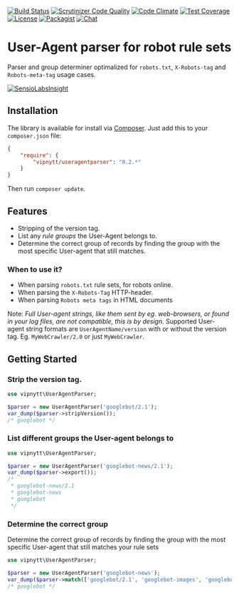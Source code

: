 [![Build Status](https://travis-ci.org/VIPnytt/UserAgentParser.svg?branch=master)](https://travis-ci.org/VIPnytt/UserAgentParser)
[![Scrutinizer Code Quality](https://scrutinizer-ci.com/g/VIPnytt/UserAgentParser/badges/quality-score.png?b=master)](https://scrutinizer-ci.com/g/VIPnytt/UserAgentParser/?branch=master)
[![Code Climate](https://codeclimate.com/github/VIPnytt/UserAgentParser/badges/gpa.svg)](https://codeclimate.com/github/VIPnytt/UserAgentParser)
[![Test Coverage](https://codeclimate.com/github/VIPnytt/UserAgentParser/badges/coverage.svg)](https://codeclimate.com/github/VIPnytt/UserAgentParser/coverage)
[![License](https://poser.pugx.org/VIPnytt/UserAgentParser/license)](https://github.com/VIPnytt/UserAgentParser/blob/master/LICENSE)
[![Packagist](https://img.shields.io/packagist/v/vipnytt/useragentparser.svg)](https://packagist.org/packages/vipnytt/useragentparser)
[![Chat](https://badges.gitter.im/VIPnytt/UserAgentParser.svg)](https://gitter.im/VIPnytt/UserAgentParser)

# User-Agent parser for robot rule sets
Parser and group determiner optimalized for ``robots.txt``, ``X-Robots-tag`` and ``Robots-meta-tag`` usage cases.

[![SensioLabsInsight](https://insight.sensiolabs.com/projects/1386c14c-546c-4c42-ac55-91ea3a3a1ae1/big.png)](https://insight.sensiolabs.com/projects/1386c14c-546c-4c42-ac55-91ea3a3a1ae1)

## Installation
The library is available for install via [Composer](https://getcomposer.org). Just add this to your `composer.json` file:
```json
{
    "require": {
        "vipnytt/useragentparser": "0.2.*"
    }
}
```
Then run `composer update`.

## Features
- Stripping of the version tag.
- List any _rule groups_ the User-Agent belongs to.
- Determine the correct group of records by finding the group with the most specific User-agent that still matches.

### When to use it?
- When parsing `robots.txt` rule sets, for robots online.
- When parsing the ``X-Robots-Tag`` HTTP-header.
- When parsing ``Robots meta tags`` in HTML documents

Note: _Full User-agent strings, like them sent by eg. web-browsers, or found in your log files, are not compatible, this is by design._
Supported User-agent string formats are ``UserAgentName/version`` with or without the version tag. Eg. ``MyWebCrawler/2.0`` or just ``MyWebCrawler``.


## Getting Started

### Strip the version tag.
```php
use vipnytt\UserAgentParser;

$parser = new UserAgentParser('googlebot/2.1');
var_dump($parser->stripVersion());
/* googlebot */
```

### List different groups the User-agent belongs to
```php
use vipnytt\UserAgentParser;

$parser = new UserAgentParser('googlebot-news/2.1');
var_dump($parser->export());
/*
 * googlebot-news/2.1
 * googlebot-news
 * googlebot
 */
```

### Determine the correct group
Determine the correct group of records by finding the group with the most specific User-agent that still matches your rule sets
```php
use vipnytt\UserAgentParser;

$parser = new UserAgentParser('googlebot-news');
var_dump($parser->match(['googlebot/2.1', 'googlebot-images', 'googlebot']));
/* googlebot */
```
